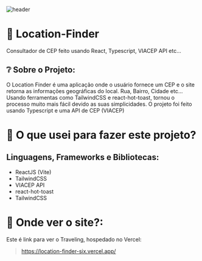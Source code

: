 


![header](https://i.ibb.co/V2rL0Mb/Captura-de-tela-2022-09-14-101700.png)

# :pushpin: Location-Finder
Consultador de CEP feito usando React, Typescript, VIACEP API etc...


## ❔ Sobre o Projeto:

O Location Finder é uma aplicação onde o usuário fornece um CEP e o site retorna as informações geográficas do local. Rua, Bairro, Cidade etc... Usando ferramentas como
TailwindCSS e react-hot-toast, tornou o processo muito mais fácil devido as suas simplicidades. O projeto foi feito usando Typescript e uma API de CEP (VIACEP)

# :pencil: O que usei para fazer este projeto?
## Linguagens, Frameworks e Bibliotecas:
- ReactJS (Vite)
- TailwindCSS
- VIACEP API
- react-hot-toast
- TailwindCSS

# 🤔 Onde ver o site?:

Este é link para ver o Traveling, hospedado no Vercel: 
> https://location-finder-six.vercel.app/
